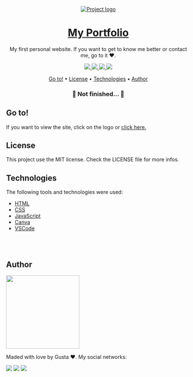 <div align="center">
    <a href="https://gustasnt-portfolio.vercel.app/">
        <img src="https://i.ibb.co/df2fJnM/favicon.png" alt="Project logo" align="center">
        <h1>My Portfolio</h1>
    </a>
    <p>My first personal website. If you want to get to know me better or contact me, go to it ❤️.</p>
    <a href="https://developer.mozilla.org/pt-BR/docs/Web/HTML" target="_blank">
        <img src="https://img.shields.io/static/v1?label=HTML&message=V5&color=2add1a&style=for-the-badge&logo=">
    </a>
    <a href="https://developer.mozilla.org/pt-BR/docs/Web/CSS/" target="_blank">
        <img src="https://img.shields.io/static/v1?label=CSS&message=V3&color=2add1a&style=for-the-badge&logo=">
    </a>
    <a href="https://developer.mozilla.org/pt-BR/docs/Web/JavaScript" target="_blank">
        <img src="https://img.shields.io/static/v1?label=JS&message=ES6&color=2add1a&style=for-the-badge&logo=">
    </a>
    <a href="https://www.canva.com" target="_blank">
        <img src="https://img.shields.io/static/v1?label=Canva&message=V2.0&color=2add1a&style=for-the-badge&logo=">
    </a>
</div>

<p align="center">
    <a href="#goTo">Go to!</a> •
    <a href="#license">License</a> • 
    <a href="#technologies">Technologies</a> • 
    <a href="#author">Author</a>
</p>

<h3 align="center">🚧  Not finished...  🚧</h3>

<div id="goTo">
    <h2>Go to!</h2>
    <p>If you want to view the site, click on the logo or <a href="https://gustasnt-portfolio.vercel.app/" target="_blank">click here.</a></p>
</div>

<div id="license">
    <h2>License</h2>
    <p>This project use the MIT license. Check the LICENSE file for more infos.</p>
<div>
 
<div id="technologies">
    <h2>Technologies</h2>
    <p>The following tools and technologies were used:</p>
    <ul>
        <li><a href="https://developer.mozilla.org/pt-BR/docs/Web/HTML" target="_blank">HTML</a></li>
        <li><a href="https://developer.mozilla.org/pt-BR/docs/Web/CSS/" target="_blank">CSS</a></li>
        <li><a href="https://developer.mozilla.org/pt-BR/docs/Web/JavaScript" target="_blank">JavaScript</a></li>
        <li><a href="https://www.canva.com" target="_blank">Canva</a></li>
        <li><a href="https://code.visualstudio.com/" target="_blank">VSCode</a></li>
    </ul>
    <br>
    <br>
<div>
  
<div id="author">
    <h2>Author</h2>
    <img src="https://i.ibb.co/zmSvf43/Gustavo.png" width="200px">
    <p>Maded with love by Gusta ❤️. My social networks:</p>
    <a href="https://www.instagram.com/gustavo_santosfr/" target="_blank"><img src="https://img.shields.io/badge/Instagram-E4405F?style=for-the-badge&logo=instagram&logoColor=white" target="_blank"></a>
    <a href="https://www.linkedin.com/in/gustavo-ferreira-dos-santos-a3b6b1231/" target="_blank"><img src="https://img.shields.io/badge/LinkedIn-0077B5?style=for-the-badge&logo=linkedin&logoColor=white" target="_blank"></a>
    <a href="https://github.com/Gusta-snt" target="_blank"><img src="https://img.shields.io/badge/GitHub-100000?style=for-the-badge&logo=github&logoColor=white" target="_blank"></a>
</div>
